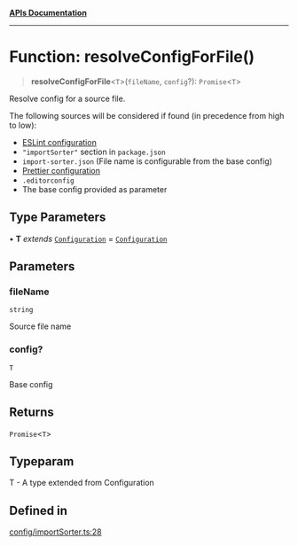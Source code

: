 [**APIs Documentation**](../README.md)

***

# Function: resolveConfigForFile()

> **resolveConfigForFile**\<`T`\>(`fileName`, `config`?): `Promise`\<`T`\>

Resolve config for a source file.

The following sources will be considered if found (in precedence from high to low):
- [ESLint configuration](https://eslint.org/docs/user-guide/configuring)
- `"importSorter"` section in `package.json`
- `import-sorter.json` (File name is configurable from the base config)
- [Prettier configuration](https://github.com/prettier/prettier-vscode#configuration)
- `.editorconfig`
- The base config provided as parameter

## Type Parameters

• **T** *extends* [`Configuration`](../interfaces/Configuration.md) = [`Configuration`](../interfaces/Configuration.md)

## Parameters

### fileName

`string`

Source file name

### config?

`T`

Base config

## Returns

`Promise`\<`T`\>

## Typeparam

T - A type extended from Configuration

## Defined in

[config/importSorter.ts:28](https://github.com/daidodo/format-imports/blob/396a5ae1c6a0ea65fb94ddc38f9df2bc3a9229ed/src/lib/config/importSorter.ts#L28)
